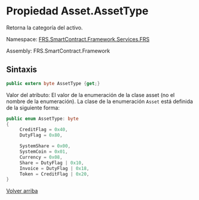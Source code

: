 # Propiedad Asset.AssetType

Retorna la categoría del activo.

Namespace: [FRS.SmartContract.Framework.Services.FRS](../../FRS.md)

Assembly: FRS.SmartContract.Framework

## Sintaxis

```c#
public extern byte AssetType {get;}
```

Valor del atributo: El valor de la enumeración de la clase asset (no el nombre de la enumeración). La clase de la enumeración `Asset` está definida de la siguiente forma:

```c#
public enum AssetType: byte
{
     CreditFlag = 0x40,
     DutyFlag = 0x80,

     SystemShare = 0x00,
     SystemCoin = 0x01,
     Currency = 0x08,
     Share = DutyFlag | 0x10,
     Invoice = DutyFlag | 0x18,
     Token = CreditFlag | 0x20,
}
```



[Volver arriba](../Asset.md)
